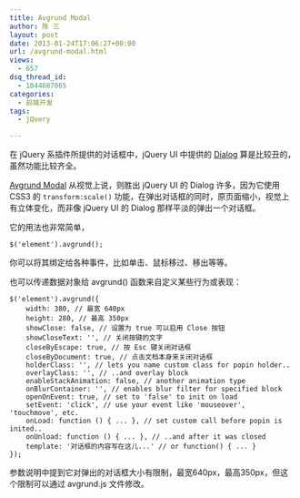 ```yaml
---
title: Avgrund Modal
author: 陈 三
layout: post
date: 2013-01-24T17:06:27+00:00
url: /avgrund-modal.html
views:
  - 657
dsq_thread_id:
  - 1044607865
categories:
  - 前端开发
tags:
  - jQuery

---
```

在 jQuery 系插件所提供的对话框中，jQuery UI 中提供的 [Dialog][1] 算是比较丑的，虽然功能比较齐全。

[Avgrund Modal][2] 从视觉上说，则胜出 jQuery UI 的 Dialog 许多，因为它使用 CSS3 的 `transform:scale()` 功能，在弹出对话框的同时，原页面缩小，视觉上有立体变化，而非像 jQuery UI 的 Dialog 那样平淡的弹出一个对话框。

它的用法也非常简单，

    $('element').avgrund();
    

你可以将其绑定给各种事件，比如单击、鼠标移过、移出等等。

也可以传递数据对象给 avgrund() 函数来自定义某些行为或表现：

    $('element').avgrund({          
        width: 380, // 最宽 640px
        height: 280, // 最高 350px
        showClose: false, // 设置为 true 可以启用 Close 按钮 
        showCloseText: '', // 关闭按键的文字
        closeByEscape: true, // 按 Esc 键关闭对话框
        closeByDocument: true, // 点击文档本身来关闭对话框
        holderClass: '', // lets you name custom class for popin holder..
        overlayClass: '', // ..and overlay block
        enableStackAnimation: false, // another animation type
        onBlurContainer: '', // enables blur filter for specified block
        openOnEvent: true, // set to 'false' to init on load
        setEvent: 'click', // use your event like 'mouseover', 'touchmove', etc.
        onLoad: function () { ... }, // set custom call before popin is inited..
        onUnload: function () { ... }, // ..and after it was closed 
        template: '对话框的内容写在这儿...' // or function() { ... }
    });
    

参数说明中提到它对弹出的对话框大小有限制，最宽640px，最高350px，但这个限制可以通过 avgrund.js 文件修改。

 [1]: http://api.jqueryui.com/dialog/
 [2]: http://labs.voronianski.com/jquery.avgrund.js/